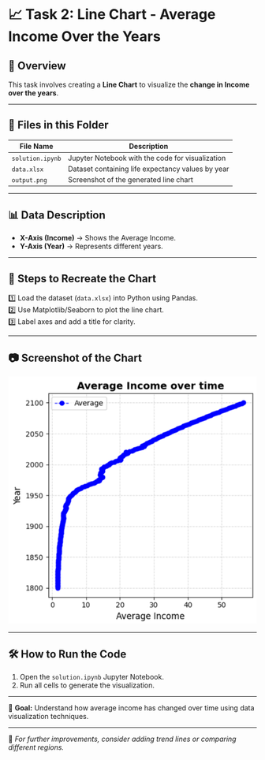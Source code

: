 # 📈 Task 2: Line Chart - Average Income Over the Years
## 📌 Overview  
This task involves creating a **Line Chart** to visualize the **change in Income over the years**. 

---

## 📂 Files in this Folder

| File Name         | Description                                    |
|------------------|--------------------------------|
| `solution.ipynb` | Jupyter Notebook with the code for visualization |
| `data.xlsx`       | Dataset containing life expectancy values by year |
| `output.png`     | Screenshot of the generated line chart |

---

## 📊 Data Description
- **X-Axis (Income)** → Shows the  Average Income.
- **Y-Axis (Year)** → Represents different years.

---

## 📜 Steps to Recreate the Chart
1️⃣ Load the dataset (`data.xlsx`) into Python using Pandas.  
2️⃣ Use Matplotlib/Seaborn to plot the line chart.  
3️⃣ Label axes and add a title for clarity.  

---

## 📷 Screenshot of the Chart
![Income Chart](output.png)

---

## 🛠️ How to Run the Code
1. Open the `solution.ipynb` Jupyter Notebook.
2. Run all cells to generate the visualization.

---

🚀 **Goal:** Understand how average income has changed over time using data visualization techniques.

---

🔗 *For further improvements, consider adding trend lines or comparing different regions.*

